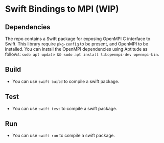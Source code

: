 # Swift Bindings to MPI (WIP)

## Dependencies

The repo contains a Swift package for exposing OpenMPI C interface to Swift. This library require `pkg-config` to be present, and OpenMPI to be installed. You can install the OpenMPI dependencies using Aptitude as follows: `sudo apt update && sudo apt install libopenmpi-dev openmpi-bin`.

## Build

- You can use `swift build` to compile a swift package.

## Test

- You can use `swift test` to compile a swift package.

## Run

- You can use `swift run` to compile a swift package.